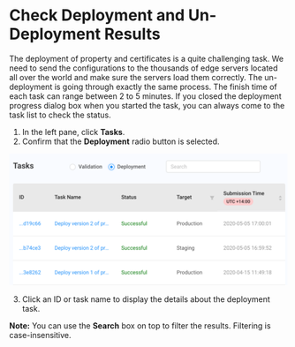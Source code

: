 <!--?xml version="1.0" encoding="utf-8"?-->

# Check Deployment and Un-Deployment Results

The deployment of property and certificates is a quite challenging task. We need to send the configurations to the thousands of edge servers located all over the world and make sure the servers load them correctly. The un-deployment is going through exactly the same process. The finish time of each task can range between 2 to 5 minutes. If you closed the deployment progress dialog box when you started the task, you can always come to the task list to check the status.

1. In the left pane, click **Tasks**.
2. Confirm that the **Deployment** radio button is selected.

<p align="center"><img src="/docs/resources/images/tasks/deployment_tasks.png" alt="Deployment Tasks" width="900"></p>
 
3. Click an ID or task name to display the details about the deployment task.

**Note:** You can use the **Search** box on top to filter the results. Filtering is  case-insensitive.

